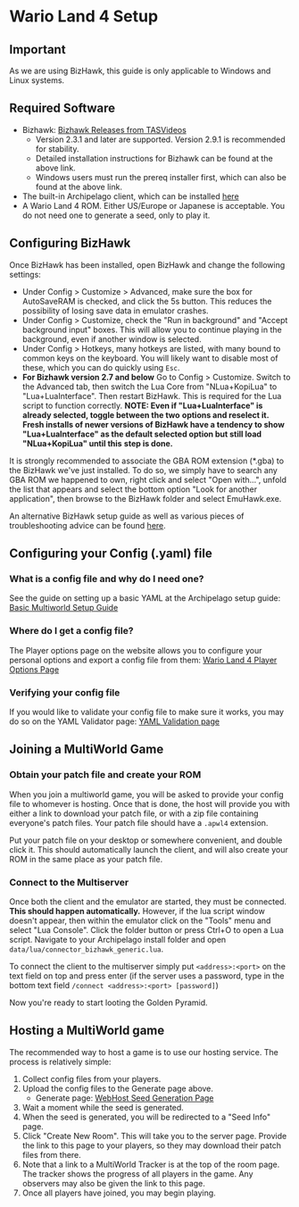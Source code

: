 # Wario Land 4 Setup

## Important

As we are using BizHawk, this guide is only applicable to Windows and Linux systems.

## Required Software

- Bizhawk: [Bizhawk Releases from TASVideos](https://tasvideos.org/BizHawk/ReleaseHistory)
  - Version 2.3.1 and later are supported. Version 2.9.1 is recommended for stability.
  - Detailed installation instructions for Bizhawk can be found at the above link.
  - Windows users must run the prereq installer first, which can also be found at the above link.
- The built-in Archipelago client, which can be installed [here](https://github.com/ArchipelagoMW/Archipelago/releases)
- A Wario Land 4 ROM. Either US/Europe or Japanese is acceptable. You do not need one to generate a seed, only to play it.

## Configuring BizHawk

Once BizHawk has been installed, open BizHawk and change the following settings:

- Under Config > Customize > Advanced, make sure the box for AutoSaveRAM is checked, and click the
  5s button. This reduces the possibility of losing save data in emulator crashes.
- Under Config > Customize, check the "Run in background" and "Accept background input" boxes. This
  will allow you to continue playing in the background, even if another window is selected.
- Under Config > Hotkeys, many hotkeys are listed, with many bound to common keys on the keyboard.
  You will likely want to disable most of these, which you can do quickly using `Esc`.
- **For Bizhawk version 2.7 and below** Go to Config > Customize. Switch to the Advanced tab, then switch the Lua Core from "NLua+KopiLua"
  to "Lua+LuaInterface". Then restart BizHawk. This is required for the Lua script to function
  correctly. **NOTE: Even if "Lua+LuaInterface" is already selected, toggle between the two**
  **options and reselect it. Fresh installs of newer versions of BizHawk have a tendency to show**
  **"Lua+LuaInterface" as the default selected option but still load "NLua+KopiLua" until this**
  **step is done.**

It is strongly recommended to associate the GBA ROM extension (\*.gba) to the BizHawk we've just
installed. To do so, we simply have to search any GBA ROM we happened to own, right click and select
"Open with...", unfold the list that appears and select the bottom option "Look for another
application", then browse to the BizHawk folder and select EmuHawk.exe.

An alternative BizHawk setup guide as well as various pieces of troubleshooting advice can be found
[here](https://wiki.ootrandomizer.com/index.php?title=BizHawk).

## Configuring your Config (.yaml) file

### What is a config file and why do I need one?

See the guide on setting up a basic YAML at the Archipelago setup
guide: [Basic Multiworld Setup Guide](/tutorial/Archipelago/setup/en)

### Where do I get a config file?

The Player options page on the website allows you to configure your personal
options and export a config file from them: [Wario Land 4 Player Options Page](/games/Wario%20Land%204/player-options)

### Verifying your config file

If you would like to validate your config file to make sure it works, you may do
so on the YAML Validator page: [YAML Validation page](/check)

## Joining a MultiWorld Game

### Obtain your patch file and create your ROM

When you join a multiworld game, you will be asked to provide your config file to whomever is
hosting. Once that is done, the host will provide you with either a link to download your patch
file, or with a zip file containing everyone's patch files. Your patch file should have a `.apwl4`
extension.

Put your patch file on your desktop or somewhere convenient, and double click it. This should
automatically launch the client, and will also create your ROM in the same place as your patch file.

### Connect to the Multiserver

Once both the client and the emulator are started, they must be connected. **This should happen automatically.**
However, if the lua script window doesn't appear, then within the emulator click
on the "Tools" menu and select "Lua Console". Click the folder button or press Ctrl+O to open a Lua
script. Navigate to your Archipelago install folder and open `data/lua/connector_bizhawk_generic.lua`.

To connect the client to the multiserver simply put `<address>:<port>` on the text field on top and
press enter (if the server uses a password, type in the bottom text field
`/connect <address>:<port> [password]`)

Now you're ready to start looting the Golden Pyramid.

## Hosting a MultiWorld game

The recommended way to host a game is to use our hosting service. The process is relatively simple:

1. Collect config files from your players.
2. Upload the config files to the Generate page above.
    - Generate page: [WebHost Seed Generation Page](/generate)
3. Wait a moment while the seed is generated.
4. When the seed is generated, you will be redirected to a "Seed Info" page.
5. Click "Create New Room". This will take you to the server page. Provide the link to this page to
  your players, so they may download their patch files from there.
6. Note that a link to a MultiWorld Tracker is at the top of the room page. The tracker shows the
  progress of all players in the game. Any observers may also be given the link to this page.
7. Once all players have joined, you may begin playing.
